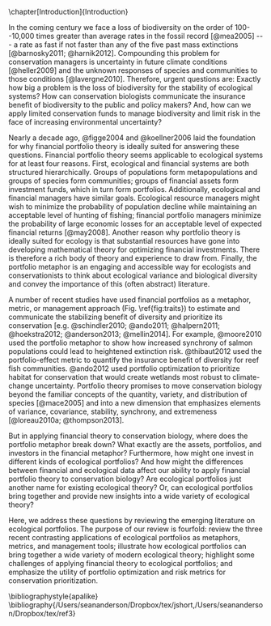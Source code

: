 \chapter[Introduction]{Introduction}

In the coming century we face a loss of biodiversity on the order of
100--10,000 times greater than average rates in the fossil record [@mea2005]
--- a rate as fast if not faster than any of the five past mass extinctions
[@barnosky2011; @harnik2012]. Compounding this problem for conservation
managers is uncertainty in future climate conditions [@heller2009] and the
unknown responses of species and communities to those conditions
[@lavergne2010]. Therefore, urgent questions are: Exactly how big a problem is
the loss of biodiversity for the stability of ecological systems? How can
conservation biologists communicate the insurance benefit of biodiversity to
the public and policy makers? And, how can we apply limited conservation funds
to manage biodiversity and limit risk in the face of increasing environmental
uncertainty?

Nearly a decade ago, @figge2004 and @koellner2006 laid the foundation for why
financial portfolio theory is ideally suited for answering these questions.
Financial portfolio theory seems applicable to ecological systems for at least
four reasons. First, ecological and financial systems are both structured
hierarchically. Groups of populations form metapopulations and groups of
species form communities; groups of financial assets form investment funds,
which in turn form portfolios. Additionally, ecological and financial managers
have similar goals. Ecological resource managers might wish to minimize the
probability of population decline while maintaining an acceptable level of
hunting of fishing; financial portfolio managers minimize the probability of
large economic losses for an acceptable level of expected financial returns
[@may2008]. Another reason why portfolio theory is ideally suited for ecology
is that substantial resources have gone into developing mathematical theory for
optimizing financial investments. There is therefore a rich body of theory and
experience to draw from. Finally, the portfolio metaphor is an engaging and
accessible way for ecologists and conservationists to think about ecological
variance and biological diversity and convey the importance of this (often
abstract) literature.

A number of recent studies have used financial portfolios as a metaphor,
metric, or management approach (Fig. \ref{fig:traits}) to estimate and
communicate the stabilizing benefit of diversity and prioritize its
conservation [e.g. @schindler2010; @ando2011; @halpern2011; @hoekstra2012;
@anderson2013; @mellin2014]. For example, @moore2010 used the portfolio
metaphor to show how increased synchrony of salmon populations could lead to
heightened extinction risk. @thibaut2012 used the portfolio-effect metric to
quantify the insurance benefit of diversity for reef fish communities.
@ando2012 used portfolio optimization to prioritize habitat for conservation
that would create wetlands most robust to climate-change uncertainty. Portfolio
theory promises to move conservation biology beyond the familiar concepts of
the quantity, variety, and distribution of species [@mace2005] and into a new
dimension that emphasizes elements of variance, covariance, stability,
synchrony, and extremeness [@loreau2010a; @thompson2013].

But in applying financial theory to conservation biology, where does the
portfolio metaphor break down? What exactly are the assets, portfolios, and
investors in the financial metaphor? Furthermore, how might one invest in
different kinds of ecological portfolios? And how might the differences between
financial and ecological data affect our ability to apply financial portfolio
theory to conservation biology? Are ecological portfolios just another name for
existing ecological theory? Or, can ecological portfolios bring together and
provide new insights into a wide variety of ecological theory?

Here, we address these questions by reviewing the emerging literature on
ecological portfolios. The purpose of our review is fourfold: review the three
recent contrasting applications of ecological portfolios as metaphors, metrics,
and management tools; illustrate how ecological portfolios can bring together a
wide variety of modern ecological theory; highlight some challenges of applying
financial theory to ecological portfolios; and emphasize the utility of
portfolio optimization and risk metrics for conservation prioritization.

\bibliographystyle{apalike}
\bibliography{/Users/seananderson/Dropbox/tex/jshort,/Users/seananderson/Dropbox/tex/ref3}
